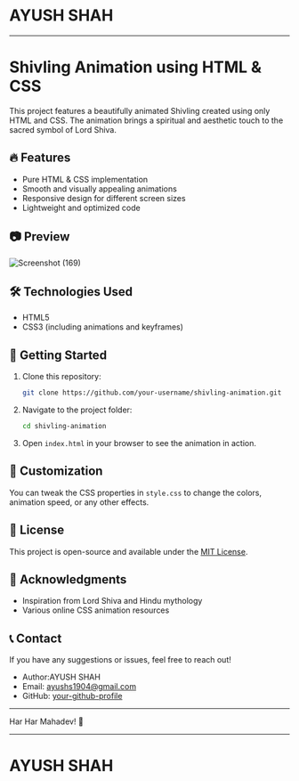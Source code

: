# AYUSH SHAH #
--------------------------------------------------------------------------------------------------------------------------------------------------------------------------------

# Shivling Animation using HTML & CSS

This project features a beautifully animated Shivling created using only HTML and CSS. The animation brings a spiritual and aesthetic touch to the sacred symbol of Lord Shiva.

## 🔥 Features
- Pure HTML & CSS implementation
- Smooth and visually appealing animations
- Responsive design for different screen sizes
- Lightweight and optimized code

## 📷 Preview
![Screenshot (169)](https://github.com/user-attachments/assets/19cc8648-28bc-4949-912b-8ceee307213c)


## 🛠 Technologies Used
- HTML5
- CSS3 (including animations and keyframes)

## 🚀 Getting Started
1. Clone this repository:
   ```sh
   git clone https://github.com/your-username/shivling-animation.git
   ```
2. Navigate to the project folder:
   ```sh
   cd shivling-animation
   ```
3. Open `index.html` in your browser to see the animation in action.

## 🎨 Customization
You can tweak the CSS properties in `style.css` to change the colors, animation speed, or any other effects.

## 📜 License
This project is open-source and available under the [MIT License](LICENSE).

## 🙏 Acknowledgments
- Inspiration from Lord Shiva and Hindu mythology
- Various online CSS animation resources

## 📞 Contact
If you have any suggestions or issues, feel free to reach out!
- Author:AYUSH SHAH   
- Email: ayushs1904@gmail.com  
- GitHub: [your-github-profile](https://github.com/your-username)

-----------------------------------------------------------------------------------------------------------------------------------------------------------------------------------
Har Har Mahadev! 🚩

--------------------------------------------------------------------------------------------------------------------------------------------------------------------------------
# AYUSH SHAH #
